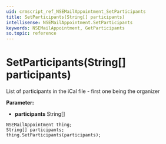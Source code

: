 ```yaml
---
uid: crmscript_ref_NSEMailAppointment_SetParticipants
title: SetParticipants(String[] participants)
intellisense: NSEMailAppointment.SetParticipants
keywords: NSEMailAppointment, GetParticipants
so.topic: reference
---
```


# SetParticipants(String[] participants)

List of participants in the iCal file - first one being the organizer

**Parameter:** 
 - **participants** String[]

```crmscript
NSEMailAppointment thing;
String[] participants;
thing.SetParticipants(participants);
```

